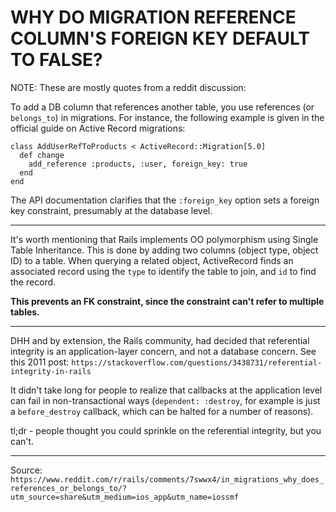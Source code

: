 WHY DO MIGRATION REFERENCE COLUMN'S FOREIGN KEY DEFAULT TO FALSE?
================================================================================

NOTE: These are mostly quotes from a reddit discussion:

To add a DB column that references another table, you use references (or
`belongs_to`) in migrations. For instance, the following example is given in the
official guide on Active Record migrations:


```
class AddUserRefToProducts < ActiveRecord::Migration[5.0]
  def change
    add_reference :products, :user, foreign_key: true
  end
end
```

The API documentation clarifies that the `:foreign_key` option sets a foreign key
constraint, presumably at the database level.

---

It's worth mentioning that Rails implements OO polymorphism using Single Table
Inheritance. This is done by adding two columns (object type, object ID) to a
table. When querying a related object, ActiveRecord finds an associated record
using the `type` to identify the table to join, and `id` to find the record.

**This prevents an FK constraint, since the constraint can't refer to multiple
tables.**

---

DHH and by extension, the Rails community, had decided that referential
integrity is an application-layer concern, and not a database concern. See this
2011 post:
`https://stackoverflow.com/questions/3438731/referential-integrity-in-rails`

It didn't take long for people to realize that callbacks at the application
level can fail in non-transactional ways (`dependent: :destroy`, for example is
just a `before_destroy` callback, which can be halted for a number of reasons).

tl;dr - people thought you could sprinkle on the referential integrity, but you
can't.


---

Source: `https://www.reddit.com/r/rails/comments/7swwx4/in_migrations_why_does_references_or_belongs_to/?utm_source=share&utm_medium=ios_app&utm_name=iossmf`
